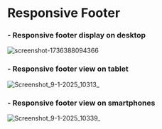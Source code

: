 # Responsive Footer

### - Responsive footer display on desktop
![screenshot-1736388094366](https://github.com/user-attachments/assets/00d93f52-081a-4570-8644-a5489702d0e4)

### - Responsive footer view on tablet
![Screenshot_9-1-2025_10313_](https://github.com/user-attachments/assets/a0b28e08-6522-4e13-9776-1d362ee10020)

### - Responsive footer view on smartphones
![Screenshot_9-1-2025_10339_](https://github.com/user-attachments/assets/da2d220a-40e8-4d4b-9771-84dbaa2c23b0)
